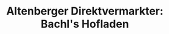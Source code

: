 ---
title: "Altenberger Direktvermarkter: Bachl's Hofladen"
url: /altenberg-bei-linz/altenberger-direktvermarkter-bachls-hofladen/
shop: Hofladen
---